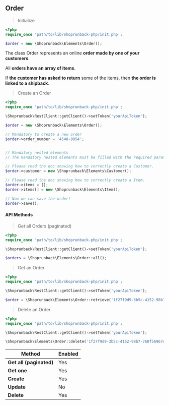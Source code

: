 ## Order

> Initialize

```php
<?php
require_once 'path/to/lib/shoprunback-php/init.php';

$order = new \Shoprunback\Elements\Order();
```

The class Order represents an online **order made by one of your customers**.

All **orders have an array of items**.

If **the customer has asked to return** some of the items, then **the order is linked to a shipback**.

> Create an Order

```php
<?php
require_once 'path/to/lib/shoprunback-php/init.php';

\Shoprunback\RestClient::getClient()->setToken('yourApiToken');

$order = new \Shoprunback\Elements\Order();

// Mandatory to create a new order
$order->order_number = '4548-9854';


// Mandatory nested elements
// The mandatory nested elements must be filled with the required parameters.

// Please read the doc showing how to correctly create a Customer.
$order->customer = new \Shoprunback\Elements\Customer();

// Please read the doc showing how to correctly create a Item.
$order->items = [];
$order->items[] = new \Shoprunback\Elements\Item();

// Now we can save the order!
$order->save();
```

#### API Methods

> Get all Orders (paginated)

```php
<?php
require_once 'path/to/lib/shoprunback-php/init.php';

\Shoprunback\RestClient::getClient()->setToken('yourApiToken');

$orders = \Shoprunback\Elements\Order::all();
```

> Get an Order

```php
<?php
require_once 'path/to/lib/shoprunback-php/init.php';

\Shoprunback\RestClient::getClient()->setToken('yourApiToken');

$order = \Shoprunback\Elements\Order::retrieve('1f27f9d9-3b5c-4152-98b7-760f56967deav');
```

> Delete an Order

```php
<?php
require_once 'path/to/lib/shoprunback-php/init.php';

\Shoprunback\RestClient::getClient()->setToken('yourApiToken');

\Shoprunback\Elements\Order::delete('1f27f9d9-3b5c-4152-98b7-760f56967deav');
```

Method | Enabled
-|-
**Get all (paginated)** | Yes
**Get one** | Yes
**Create** | Yes
**Update** | No
**Delete** | Yes
